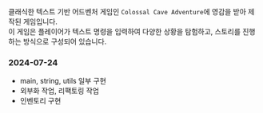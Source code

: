 클래식한 텍스트 기반 어드벤처 게임인 `Colossal Cave Adventure`에 영감을 받아 제작된 게임입니다.   
이 게임은 플레이어가 텍스트 명령을 입력하여 다양한 상황을 탐험하고, 스토리를 진행하는 방식으로 구성되어 있습니다.

### 2024-07-24
- main, string, utils 일부 구현
- 외부화 작업, 리팩토링 작업
- 인벤토리 구현

